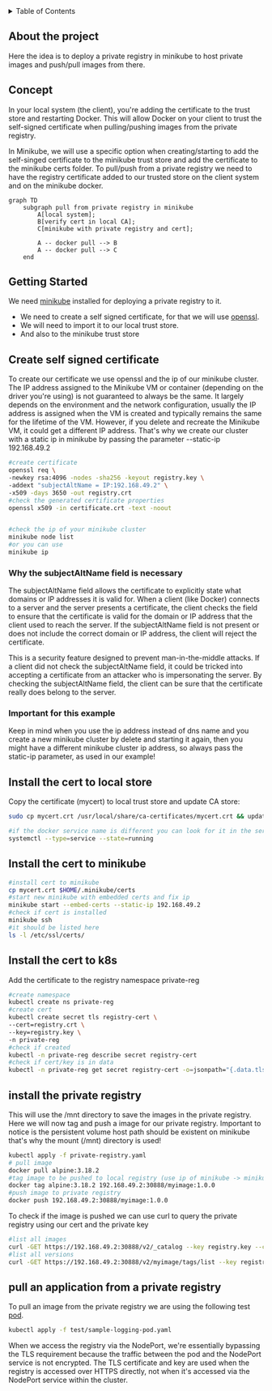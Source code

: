 <!-- TABLE OF CONTENTS -->
<details>
  <summary>Table of Contents</summary>
  <ol>
    <li>
      <a href="#about-the-project">About The Project</a>
    </li>
    <li>
      <a href="#concept">Concept</a>
    </li>
    <li>
      <a href="#getting-started">Getting Started</a>
    </li>
    <li>
      <a href="#create-self-signed-certificate">Create self signed certificate</a>
    </li>
    <li>
      <a href="#install-the-cert-to-local-store">Install the cert to local store</a>
    </li> 
    <li>
      <a href="#install-the-cert-to-minikube">Install the cert to minikube</a>
    </li>
    <li>
      <a href="#install-the-cert-to-k8s">Install the cert to k8s</a>
    </li>
    <li>
      <a href="#install-the-private-registry">Install the private registry</a>
    </li>
    <li>
      <a href="#pull-an-application-from-a-private-registry">Pull an application from a private registry</a>
    </li>
  </ol>
</details>

<!-- ABOUT THE PROJECT -->
## About the project
Here the idea is to deploy a private registry in minikube to host private images
and push/pull images from there.

## Concept
In your local system (the client), you're adding the certificate to the trust store and restarting Docker.
This will allow Docker on your client to trust the self-signed certificate when pulling/pushing images from the private registry.

In Minikube, we will use a specific option when creating/starting to add the self-singed certificate to the minikube trust store
and add the certificate to the minikube certs folder.
To pull/push from a private registry we need to have the registry certificate
added to our trusted store on the client system and on the minikube docker.

```mermaid
graph TD
    subgraph pull from private registry in minikube
        A[local system];
        B[verify cert in local CA];
        C[minikube with private registry and cert];
        
        A -- docker pull --> B
        A -- docker pull --> C
    end
```

<!-- GETTING STARTED -->
## Getting Started
We need [minikube](https://minikube.sigs.k8s.io/docs/start/) installed for deploying a private registry to it.
 * We need to create a self signed certificate, for that we will use [openssl](https://www.openssl.org/). 
 * We will need to import it to our local trust store.
 * And also to the minikube trust store

<!-- CREATE SELF SIGNED CERTIFICATE -->
## Create self signed certificate
To create our certificate we use openssl and the ip of our minikube cluster.
The IP address assigned to the Minikube VM or container (depending on the driver you're using) is not guaranteed to always be the same. 
It largely depends on the environment and the network configuration, 
usually the IP address is assigned when the VM is created and typically remains the same for the lifetime of the VM. 
However, if you delete and recreate the Minikube VM, it could get a different IP address.
That's why we create our cluster with a static ip in minikube by passing the parameter --static-ip 192.168.49.2
```bash
#create certificate
openssl req \
-newkey rsa:4096 -nodes -sha256 -keyout registry.key \
-addext "subjectAltName = IP:192.168.49.2" \
-x509 -days 3650 -out registry.crt
#check the generated certificate properties
openssl x509 -in certificate.crt -text -noout


#check the ip of your minikube cluster
minikube node list
#or you can use
minikube ip
```

### Why the subjectAltName field is necessary
The subjectAltName field allows the certificate to explicitly state what domains or IP addresses it is valid for. 
When a client (like Docker) connects to a server and the server presents a certificate,
the client checks the field to ensure that the certificate is valid for the domain or IP address that the client used to reach the server. 
If the subjectAltName field is not present or does not include the correct domain or IP address,
the client will reject the certificate.

This is a security feature designed to prevent man-in-the-middle attacks.
If a client did not check the subjectAltName field, 
it could be tricked into accepting a certificate from an attacker who is impersonating the server.
By checking the subjectAltName field, the client can be sure that the certificate really does belong to the server.

### Important for this example
Keep in mind when you use the ip address instead of dns name and you create a new minikube
cluster by delete and starting it again, then you might have a different minikube cluster ip address, so always pass the static-ip parameter,
as used in our example!

<!-- INSTALL THE CERT TO LOCAL STORE -->
## Install the cert to local store
Copy the certificate (mycert) to local trust store and update CA store:
```bash
sudo cp mycert.crt /usr/local/share/ca-certificates/mycert.crt && update-ca-certificates && systemctl restart docker

#if the docker service name is different you can look for it in the service list like this:
systemctl --type=service --state=running
```

<!-- INSTALL THE CERT TO MINIKUBE -->
## Install the cert to minikube
```bash
#install cert to minikube
cp mycert.crt $HOME/.minikube/certs
#start new minikube with embedded certs and fix ip
minikube start --embed-certs --static-ip 192.168.49.2
#check if cert is installed
minikube ssh
#it should be listed here
ls -l /etc/ssl/certs/
```

<!-- INSTALL THE CERT TO K8S -->
## Install the cert to k8s
Add the certificate to the registry namespace private-reg
```bash
#create namespace
kubectl create ns private-reg
#create cert 
kubectl create secret tls registry-cert \
--cert=registry.crt \
--key=registry.key \
-n private-reg
#check if created
kubectl -n private-reg describe secret registry-cert
#check if cert/key is in data
kubectl -n private-reg get secret registry-cert -o=jsonpath="{.data.tls\.crt}" | base64 --decode
```

<!-- INSTALL THE PRIVATE REGISTRY -->
## install the private registry
This will use the /mnt directory to save the images in the private registry.
Here we will now tag and push a image for our private registry.
Important to notice is the persistent volume host path should be existent on minikube
that's why the mount (/mnt) directory is used!
```bash
kubectl apply -f private-registry.yaml
# pull image
docker pull alpine:3.18.2
#tag image to be pushed to local registry (use ip of minikube -> minikube ip) 
docker tag alpine:3.18.2 192.168.49.2:30888/myimage:1.0.0
#push image to private registry 
docker push 192.168.49.2:30888/myimage:1.0.0
```
To check if the image is pushed we can use curl to query the private registry using our cert and the private key
```bash
#list all images
curl -GET https://192.168.49.2:30888/v2/_catalog --key registry.key --cert registry.crt -k
#list all versions
curl -GET https://192.168.49.2:30888/v2/myimage/tags/list --key registry.key --cert registry.crt -k
```

<!-- PULL AN APPLICATION FROM A PRIVATE REGISTRY -->
## pull an application from a private registry
To pull an image from the private registry we are using the following test [pod](test/sample-logging-pod.yaml).
```bash
kubectl apply -f test/sample-logging-pod.yaml
```
When we access the registry via the NodePort, we're essentially bypassing the TLS requirement because the traffic between the pod and the NodePort service is not encrypted.
The TLS certificate and key are used when the registry is accessed over HTTPS directly, not when it's accessed via the NodePort service within the cluster.